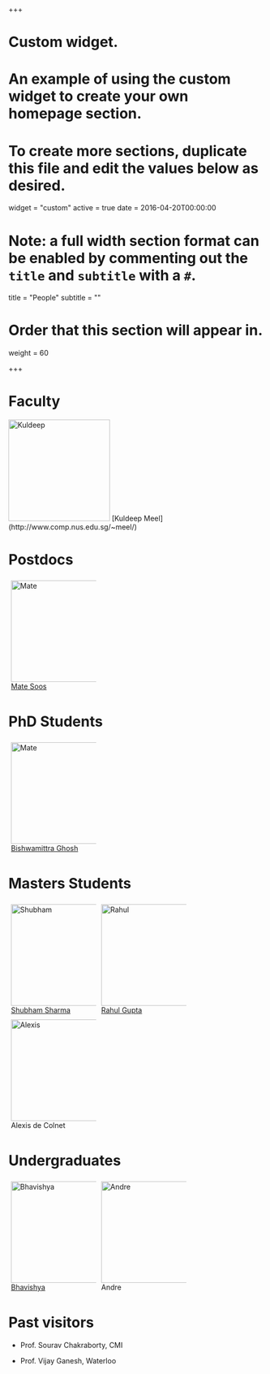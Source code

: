 +++
# Custom widget.
# An example of using the custom widget to create your own homepage section.
# To create more sections, duplicate this file and edit the values below as desired.
widget = "custom"
active = true
date = 2016-04-20T00:00:00

# Note: a full width section format can be enabled by commenting out the `title` and `subtitle` with a `#`.
title = "People"
subtitle = ""

# Order that this section will appear in.
weight = 60

+++

# **Faculty**
 <img src="/img/Kuldeep.jpg" alt="Kuldeep" style="width: 200px;"/>
 [Kuldeep Meel](http://www.comp.nus.edu.sg/~meel/)

# **Postdocs** 
 
<html>

<style>
body
.column {
  float: left;
  width: 33.33%;
  padding: 5px;
}

/* Clear floats after image containers */
.row::after {
  content: "";
  clear: both;
  display: table;
}
</style>
<body>
<div class="row">

<div class="column">
<img src="/img/Mate.jpg" alt="Mate" style="width: 200px;"/>
<a href=http://www.msoos.org> Mate Soos  </a>
</div>
</div>

# **PhD Students**


<style>
body
.column {
  float: left;
  width: 33.33%;
  padding: 5px;
}

/* Clear floats after image containers */
.row::after {
  content: "";
  clear: both;
  display: table;
}
</style>
<body>
<div class="row">

<div class="column">
<img src="/img/bGhosh.jpg" alt="Mate" style="width: 200px; height: 200px"/>
<a href=https://sites.google.com/view/bishwamittra-ghosh> Bishwamittra Ghosh </a>
</div>
</div>

# **Masters Students**



<style>
<body>
.column {
  float: left;
  width: 33.33%;
  padding: 5px;
}

/* Clear floats after image containers */
.row::after {
  content: "";
  clear: both;
  display: table;
}
</style>
<body>
<div class="row">

<div class="column">
<img src="/img/Shubham.jpg" alt="Shubham" style="width: 200px; height: 200px"/>
<a href=http://home.iitk.ac.in/~smsharma/> Shubham Sharma  </a>
</div>
<div class="column">
<img src="/img/Rahul.jpg" alt="Rahul" style="width: 200px;"/>
<a href=http://home.iitk.ac.in/~grahul/> Rahul Gupta  </a>
</div>
<div class="column">
<img src="/img/Alexis.jpg" alt="Alexis" style="width: 200px; height: 200px"/>
Alexis de Colnet 
</div>
</div>

# **Undergraduates**

</body>
<style>
.column {
  float: left;
  width: 33.33%;
  padding: 5px;
}

/* Clear floats after image containers */
.row::after {
  content: "";
  clear: both;
  display: table;
}
</style>
<div class="row">

<div class="column">
<img src="/img/Bhavishya.png" alt="Bhavishya" style="width: 200px; height: 200px"/>
<a href=http://home.iitk.ac.in/~bhavish/ > Bhavishya </a>
</div>

<div class="column">
<img src="/img/Andre.jpg" alt="Andre" style="width: 200px; height: 200px"/>
<a> Andre </a>
</div>

</div>
</body>

# **Past visitors**
- Prof. Sourav Chakraborty, CMI

- Prof. Vijay Ganesh, Waterloo



